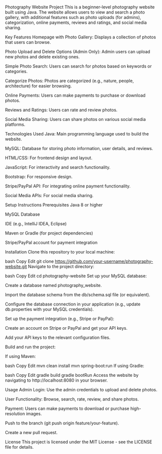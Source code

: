 Photography Website Project
This is a beginner-level photography website built using Java. The website allows users to view and search a photo gallery, with additional features such as photo uploads (for admins), categorization, online payments, reviews and ratings, and social media sharing.

Key Features
Homepage with Photo Gallery: Displays a collection of photos that users can browse.

Photo Upload and Delete Options (Admin Only): Admin users can upload new photos and delete existing ones.

Simple Photo Search: Users can search for photos based on keywords or categories.

Categorize Photos: Photos are categorized (e.g., nature, people, architecture) for easier browsing.

Online Payments: Users can make payments to purchase or download photos.

Reviews and Ratings: Users can rate and review photos.

Social Media Sharing: Users can share photos on various social media platforms.

Technologies Used
Java: Main programming language used to build the website.

MySQL: Database for storing photo information, user details, and reviews.

HTML/CSS: For frontend design and layout.

JavaScript: For interactivity and search functionality.

Bootstrap: For responsive design.

Stripe/PayPal API: For integrating online payment functionality.

Social Media APIs: For social media sharing.

Setup Instructions
Prerequisites
Java 8 or higher

MySQL Database

IDE (e.g., IntelliJ IDEA, Eclipse)

Maven or Gradle (for project dependencies)

Stripe/PayPal account for payment integration

Installation
Clone this repository to your local machine:

bash
Copy
Edit
git clone https://github.com/your-username/photography-website.git
Navigate to the project directory:

bash
Copy
Edit
cd photography-website
Set up your MySQL database:

Create a database named photography_website.

Import the database schema from the db/schema.sql file (or equivalent).

Configure the database connection in your application (e.g., update db.properties with your MySQL credentials).

Set up the payment integration (e.g., Stripe or PayPal):

Create an account on Stripe or PayPal and get your API keys.

Add your API keys to the relevant configuration files.

Build and run the project:

If using Maven:

bash
Copy
Edit
mvn clean install
mvn spring-boot:run
If using Gradle:

bash
Copy
Edit
gradle build
gradle bootRun
Access the website by navigating to http://localhost:8080 in your browser.

Usage
Admin Login: Use the admin credentials to upload and delete photos.

User Functionality: Browse, search, rate, review, and share photos.

Payment: Users can make payments to download or purchase high-resolution images.



Push to the branch (git push origin feature/your-feature).

Create a new pull request.

License
This project is licensed under the MIT License - see the LICENSE file for details.
